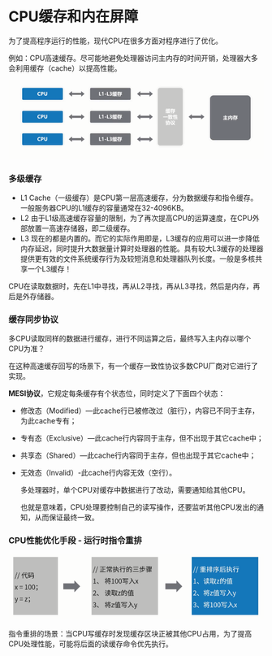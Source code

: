 # CPU缓存和内在屏障

为了提高程序运行的性能，现代CPU在很多方面对程序进行了优化。

例如：CPU高速缓存。尽可能地避免处理器访问主内存的时间开销，处理器大多会利用缓存（cache）以提高性能。

![image-20220502140755565](https://raw.githubusercontent.com/huxiaoning/img/master/20220502140802.png)



### 多级缓存

- L1 Cache（一级缓存）是CPU第一层高速缓存，分为数据缓存和指令缓存。一般服务器CPU的L1缓存的容量通常在32-4096KB。
- L2 由于L1级高速缓存容量的限制，为了再次提高CPU的运算速度，在CPU外部放置一高速存储器，即二级缓存。
- L3 现在的都是内置的。而它的实际作用即是，L3缓存的应用可以进一步降低内存延迟，同时提升大数据量计算时处理器的性能。具有较大L3缓存的处理器提供更有效的文件系统缓存行为及较短消息和处理器队列长度。一般是多核共享一个L3缓存！



CPU在读取数据时，先在L1中寻找，再从L2寻找，再从L3寻找，然后是内存，再后是外存储器。



### 缓存同步协议

多CPU读取同样的数据进行缓存，进行不同运算之后，最终写入主内存以哪个CPU为准？

在这种高速缓存回写的场景下，有一个缓存一致性协议多数CPU厂商对它进行了实现。

**MESI协议**，它规定每条缓存有个状态位，同时定义了下面四个状态：

- 修改态（Modified）—此cache行已被修改过（脏行），内容已不同于主存，为此cache专有；

- 专有态（Exclusive）—此cache行内容同于主存，但不出现于其它cache中；

- 共享态（Shared）—此cache行内容同于主存，但也出现于其它cache中；

- 无效态（Invalid）-此cache行内容无效（空行）。



  多处理器时，单个CPU对缓存中数据进行了改动，需要通知给其他CPU。

  也就是意味着，CPU处理要控制自己的读写操作，还要监听其他CPU发出的通知，从而保证最终一致。



### CPU性能优化手段 - 运行时指令重排

![image-20220502141810028](https://raw.githubusercontent.com/huxiaoning/img/master/20220502141810.png)

指令重排的场景：当CPU写缓存时发现缓存区块正被其他CPU占用，为了提高CPU处理性能，可能将后面的读缓存命令优先执行。

